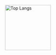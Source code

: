 <img alt="Top Langs" height="150px" src="https://github-readme-stats.vercel.app/api/top-langs/?username=curly328x2&layout=compact&count_private=true&show_icons=true&theme=tokyonight" />

<!--
**curly328x2/curly328x2** is a ✨ _special_ ✨ repository because its `README.md` (this file) appears on your GitHub profile.

Here are some ideas to get you started:

- 🔭 I’m currently working on ...
- 🌱 I’m currently learning ...
- 👯 I’m looking to collaborate on ...
- 🤔 I’m looking for help with ...
- 💬 Ask me about ...
- 📫 How to reach me: ...
- 😄 Pronouns: ...
- ⚡ Fun fact: ...
-->
